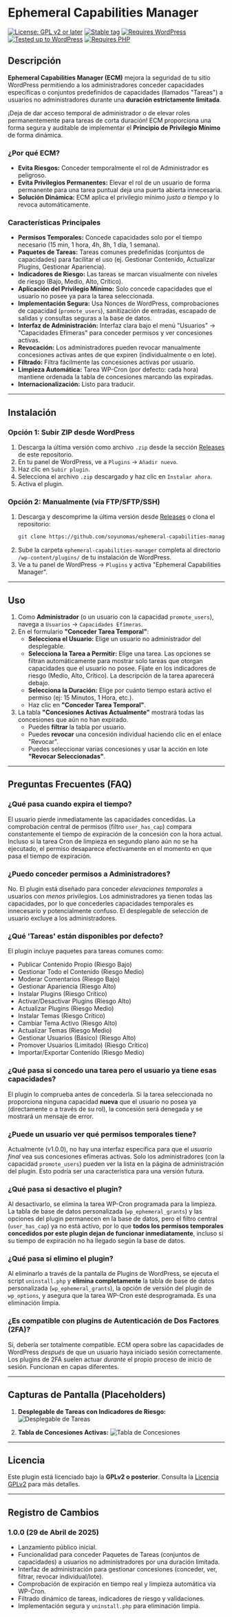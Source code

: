 # Ephemeral Capabilities Manager

[![License: GPL v2 or later](https://img.shields.io/badge/License-GPL%20v2%20or%20later-blue.svg)](https://www.gnu.org/licenses/gpl-2.0.html)
[![Stable tag](https://img.shields.io/badge/Stable%20tag-1.0.0-brightgreen.svg)](https://github.com/soyunomas/ephemeral-capabilities-manager/releases/tag/v1.0.0)
[![Requires WordPress](https://img.shields.io/badge/Requires%20WordPress-5.8+-blue.svg)](https://wordpress.org/download/)
[![Tested up to WordPress](https://img.shields.io/badge/Tested%20up%20to%20WordPress-6.8-blue.svg)](https://wordpress.org/download/)
[![Requires PHP](https://img.shields.io/badge/Requires%20PHP-7.4+-blue.svg)](https://www.php.net/releases/)

## Descripción

**Ephemeral Capabilities Manager (ECM)** mejora la seguridad de tu sitio WordPress permitiendo a los administradores conceder capacidades específicas o conjuntos predefinidos de capacidades (llamados "Tareas") a usuarios no administradores durante una **duración estrictamente limitada**.

¡Deja de dar acceso temporal de administrador o de elevar roles permanentemente para tareas de corta duración! ECM proporciona una forma segura y auditable de implementar el **Principio de Privilegio Mínimo** de forma dinámica.

### ¿Por qué ECM?

*   **Evita Riesgos:** Conceder temporalmente el rol de Administrador es peligroso.
*   **Evita Privilegios Permanentes:** Elevar el rol de un usuario de forma permanente para una tarea puntual deja una puerta abierta innecesaria.
*   **Solución Dinámica:** ECM aplica el privilegio mínimo *justo a tiempo* y lo revoca automáticamente.

### Características Principales

*   **Permisos Temporales:** Concede capacidades solo por el tiempo necesario (15 min, 1 hora, 4h, 8h, 1 día, 1 semana).
*   **Paquetes de Tareas:** Tareas comunes predefinidas (conjuntos de capacidades) para facilitar el uso (ej. Gestionar Contenido, Actualizar Plugins, Gestionar Apariencia).
*   **Indicadores de Riesgo:** Las tareas se marcan visualmente con niveles de riesgo (Bajo, Medio, Alto, Crítico).
*   **Aplicación del Privilegio Mínimo:** Solo concede capacidades que el usuario no posee ya para la tarea seleccionada.
*   **Implementación Segura:** Usa Nonces de WordPress, comprobaciones de capacidad (`promote_users`), sanitización de entradas, escapado de salidas y consultas seguras a la base de datos.
*   **Interfaz de Administración:** Interfaz clara bajo el menú "Usuarios" -> "Capacidades Efímeras" para conceder permisos y ver concesiones activas.
*   **Revocación:** Los administradores pueden revocar manualmente concesiones activas antes de que expiren (individualmente o en lote).
*   **Filtrado:** Filtra fácilmente las concesiones activas por usuario.
*   **Limpieza Automática:** Tarea WP-Cron (por defecto: cada hora) mantiene ordenada la tabla de concesiones marcando las expiradas.
*   **Internacionalización:** Listo para traducir.

---

## Instalación

### Opción 1: Subir ZIP desde WordPress

1.  Descarga la última versión como archivo `.zip` desde la sección [Releases](https://github.com/soyunomas/ephemeral-capabilities-manager/releases) de este repositorio.
2.  En tu panel de WordPress, ve a `Plugins` -> `Añadir nuevo`.
3.  Haz clic en `Subir plugin`.
4.  Selecciona el archivo `.zip` descargado y haz clic en `Instalar ahora`.
5.  Activa el plugin.

### Opción 2: Manualmente (vía FTP/SFTP/SSH)

1.  Descarga y descomprime la última versión desde [Releases](https://github.com/soyunomas/ephemeral-capabilities-manager/releases) o clona el repositorio:
    ```bash
    git clone https://github.com/soyunomas/ephemeral-capabilities-manager.git
    ```
2.  Sube la carpeta `ephemeral-capabilities-manager` completa al directorio `/wp-content/plugins/` de tu instalación de WordPress.
3.  Ve a tu panel de WordPress -> `Plugins` y activa "Ephemeral Capabilities Manager".

---

## Uso

1.  Como **Administrador** (o un usuario con la capacidad `promote_users`), navega a `Usuarios` -> `Capacidades Efímeras`.
2.  En el formulario **"Conceder Tarea Temporal"**:
    *   **Selecciona el Usuario:** Elige un usuario no administrador del desplegable.
    *   **Selecciona la Tarea a Permitir:** Elige una tarea. Las opciones se filtran automáticamente para mostrar solo tareas que otorgan capacidades que el usuario no posee. Fíjate en los indicadores de riesgo (Medio, Alto, Crítico). La descripción de la tarea aparecerá debajo.
    *   **Selecciona la Duración:** Elige por cuánto tiempo estará activo el permiso (ej: 15 Minutos, 1 Hora, etc.).
    *   Haz clic en **"Conceder Tarea Temporal"**.
3.  La tabla **"Concesiones Activas Actualmente"** mostrará todas las concesiones que aún no han expirado.
    *   Puedes **filtrar** la tabla por usuario.
    *   Puedes **revocar** una concesión individual haciendo clic en el enlace "Revocar".
    *   Puedes seleccionar varias concesiones y usar la acción en lote **"Revocar Seleccionadas"**.

---

## Preguntas Frecuentes (FAQ)

### ¿Qué pasa cuando expira el tiempo?

El usuario pierde inmediatamente las capacidades concedidas. La comprobación central de permisos (filtro `user_has_cap`) compara constantemente el tiempo de expiración de la concesión con la hora actual. Incluso si la tarea Cron de limpieza en segundo plano aún no se ha ejecutado, el permiso desaparece efectivamente en el momento en que pasa el tiempo de expiración.

### ¿Puedo conceder permisos a Administradores?

No. El plugin está diseñado para conceder *elevaciones temporales* a usuarios con *menos* privilegios. Los administradores ya tienen todas las capacidades, por lo que concederles capacidades temporales es innecesario y potencialmente confuso. El desplegable de selección de usuario excluye a los administradores.

### ¿Qué 'Tareas' están disponibles por defecto?

El plugin incluye paquetes para tareas comunes como:

*   Publicar Contenido Propio (Riesgo Bajo)
*   Gestionar Todo el Contenido (Riesgo Medio)
*   Moderar Comentarios (Riesgo Bajo)
*   Gestionar Apariencia (Riesgo Alto)
*   Instalar Plugins (Riesgo Crítico)
*   Activar/Desactivar Plugins (Riesgo Alto)
*   Actualizar Plugins (Riesgo Medio)
*   Instalar Temas (Riesgo Crítico)
*   Cambiar Tema Activo (Riesgo Alto)
*   Actualizar Temas (Riesgo Medio)
*   Gestionar Usuarios (Básico) (Riesgo Alto)
*   Promover Usuarios (Limitado) (Riesgo Crítico)
*   Importar/Exportar Contenido (Riesgo Medio)

### ¿Qué pasa si concedo una tarea pero el usuario ya tiene esas capacidades?

El plugin lo comprueba antes de concederla. Si la tarea seleccionada no proporciona ninguna capacidad **nueva** que el usuario no posea ya (directamente o a través de su rol), la concesión será denegada y se mostrará un mensaje de error.

### ¿Puede un usuario ver qué permisos temporales tiene?

Actualmente (v1.0.0), no hay una interfaz específica para que el *usuario final* vea sus concesiones efímeras activas. Solo los administradores (con la capacidad `promote_users`) pueden ver la lista en la página de administración del plugin. Esto podría ser una característica para una versión futura.

### ¿Qué pasa si desactivo el plugin?

Al desactivarlo, se elimina la tarea WP-Cron programada para la limpieza. La tabla de base de datos personalizada (`wp_ephemeral_grants`) y las opciones del plugin permanecen en la base de datos, pero el filtro central (`user_has_cap`) ya no está activo, por lo que **todos los permisos temporales concedidos por este plugin dejan de funcionar inmediatamente**, incluso si su tiempo de expiración no ha llegado según la base de datos.

### ¿Qué pasa si elimino el plugin?

Al eliminarlo a través de la pantalla de Plugins de WordPress, se ejecuta el script `uninstall.php` y **elimina completamente** la tabla de base de datos personalizada (`wp_ephemeral_grants`), la opción de versión del plugin de `wp_options`, y asegura que la tarea WP-Cron esté desprogramada. Es una eliminación limpia.

### ¿Es compatible con plugins de Autenticación de Dos Factores (2FA)?

Sí, debería ser totalmente compatible. ECM opera sobre las capacidades de WordPress *después* de que un usuario haya iniciado sesión correctamente. Los plugins de 2FA suelen actuar *durante* el propio proceso de inicio de sesión. Funcionan en capas diferentes.

---

## Capturas de Pantalla (Placeholders)

1.  **Desplegable de Tareas con Indicadores de Riesgo:**
    ![Desplegable de Tareas](./images/screenshot_1.png)
    
2.  **Tabla de Concesiones Activas:**
    ![Tabla de Concesiones](./images/screenshot_2.png)

---

## Licencia

Este plugin está licenciado bajo la **GPLv2 o posterior**.
Consulta la [Licencia GPLv2](https://www.gnu.org/licenses/gpl-2.0.html) para más detalles.

---

## Registro de Cambios

### 1.0.0 (29 de Abril de 2025)

*   Lanzamiento público inicial.
*   Funcionalidad para conceder Paquetes de Tareas (conjuntos de capacidades) a usuarios no administradores por una duración limitada.
*   Interfaz de administración para gestionar concesiones (conceder, ver, filtrar, revocar individual/lote).
*   Comprobación de expiración en tiempo real y limpieza automática vía WP-Cron.
*   Filtrado dinámico de tareas, indicadores de riesgo y validaciones.
*   Implementación segura y `uninstall.php` para eliminación limpia.
